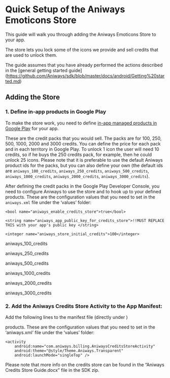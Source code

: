 # Quick Setup of the Aniways Emoticons Store

This guide will walk you through adding the Aniways Emoticons Store to your app.

The store lets you lock some of the icons we provide and sell credits that are used to unlock them.

The guide assumes that you have already performed the actions described in the [general getting started guide] (https://github.com/Aniways/sdk/blob/master/docs/android/Getting%20started.md)

## Adding the Store

### 1.  Define in-app products in Google Play

To make the store work, you need to define [in-app managed products in Google Play](http://developer.android.com/google/play/billing/billing_admin.html) for your app. 

These are the credit packs that you would sell. The packs are for 100, 250, 500, 1000, 2000 and 3000 credits. You can define the price for each pack and in each territory in Google Play. To unlock 1 icon the user will need 10 credits, so if he buys the 250 credits pack, for example, then he could unlock 25 icons. Please note that it is preferable to use the default Aniways product ids for the packs, but you can also define your own (the default ids are `aniways_100_credits`, `aniways_250_credits`, `aniways_500_credits`, `aniways_1000_credits`, `aniways_2000_credits`, `aniways_3000_credits`).

After defining the credit packs in the Google Play Developer Console, you need to configure Aniways to use the store and to hook up to your defined products. These are the configuration values that you need to set in the `aniways.xml` file under the ‘values’ folder:

<!-- Whether to enable the Emoticons store. If this is set to 'true' then some of the icons will be locked and the user could unlock them using credits bought on the store. Each icon costs 10 credits. You (the app) decide how much to charge for credits.
There are 6 credit SKUs (product IDs) that you need to define in Google play as !consumable! in-app purchase items: 100, 250, 500, 1000, 2000, 3000 credits.
You decide how much they cost.
For info on how to define the SKUs (product IDs) on Google play, please read: http://developer.android.com/google/play/billing/billing_admin.html 
Please note: When this is set to 'true' then you must also set the SKUs (product IDs) for the credit packages, or this will not work.
Default value is 'true'.
-->
    <bool name="aniways_enable_credits_store">true</bool>
<!-- Should be YOUR APPLICATION'S PUBLIC KEY
(that you got from the Google Play developer console - its in the Services & APIs tab, under 'YOUR LICENSE KEY FOR THIS APPLICATION').
This is not your developer public key, it's the *app-specific* public key.              
Instead of just storing the entire literal string here embedded in the
program,  you can construct the key at runtime from pieces or
use bit manipulation (for example, XOR with some other string) to hide
the actual key.  The key itself is not secret information, but if you don't
want to make it easy for an attacker to replace the public key with one
of their own and then fake messages from the server then you can remove this config
from the XML and instead set it in code in the onCreate() method, just after initializing Aniways.
Default value is: '!!MUST REPLACE THIS with your app's public key'
-->
    <string name="aniways_app_public_key_for_credits_store">!!MUST REPLACE THIS with your app's public key </string>
<!-- The amount of initial store credits to give to the user.
After these credits are spent, the user will need to buy new ones in order to unlock locked icons.
We recommend to use the default value of 100 in order to get the user accustomed to unlocking icons with the credits and increase the chances that he/she will buy more credits when the initial amount is spent.
You need to set this only if the store is enabled.
When the store is enabled, some of the icons will be locked and the user could unlock them using credits bought on the store. Each icon costs 10 credits. You (the app) decide how much to charge for credits.
There are 6 credit SKUs (product IDs) that you need to define in Google play as in-app purchase items: 100, 250, 500, 1000, 2000, 3000 credits.
You decide how much they cost.
For info on how to define the SKUs (product ids) on Google play, please read: http://developer.android.com/google/play/billing/billing_admin.html
Default value is '100'. 
-->
    <integer name="aniways_store_initial_credits">100</integer>
<!-- The SKU (product ID) for 100 credits in the emoticons store.
You need to set this only if the store is enabled.
When the store is enabled, some of the icons will be locked and the user could unlock them using credits bought on the store. Each icon costs 10 credits. You (the app) decide how much to charge for credits.
There are 6 credit SKUs (product IDs) that you need to define in Google play as in-app purchase items: 100, 250, 500, 1000, 2000, 3000 credits.
You decide how much they cost.
For info on how to define the SKUs (product ids) on Google play, please read: http://developer.android.com/google/play/billing/billing_admin.html
Default value is 'aniways_100_credits'. 
-->
<string name="aniways_100_credits_sku">aniways_100_credits</string>    
<!-- The SKU (product ID) for 250 credits in the emoticons store. -->
<string name="aniways_250_credits_sku">aniways_250_credits</string>
<!-- The SKU (product ID) for 500 credits in the emoticons store. -->
<string name="aniways_500_credits_sku">aniways_500_credits</string>
<!-- The SKU (product ID) for 1000 credits in the emoticons store. -->
<string name="aniways_1000_credits_sku">aniways_1000_credits</string>
<!-- The SKU (product ID) for 2000 credits in the emoticons store. -->
<string name="aniways_2000_credits_sku">aniways_2000_credits</string>
<!-- The SKU (product ID) for 3000 credits in the emoticons store. -->
<string name="aniways_3000_credits_sku">aniways_3000_credits</string>
 
 
### 2.  Add the Aniways Credits Store Activity to the App Manifest:

Add the following lines to the manifest file (directly under <application>)

products. These are the configuration values that you need to set in the ‘aniways.xml’ file under the ‘values’ folder:


	<activity 
		android:name="com.aniways.billing.AniwaysCreditsStoreActivity" 		
		android:theme="@style/Theme.Aniways.Transparent" 
		android:launchMode="singleTop" />

Please note that more info on the credits store can be found in the “Aniways Credits Store Guide.docx” file in the SDK zip.
